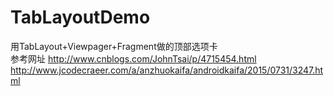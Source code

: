 # TabLayoutDemo
用TabLayout+Viewpager+Fragment做的顶部选项卡  
参考网址 http://www.cnblogs.com/JohnTsai/p/4715454.html  
         http://www.jcodecraeer.com/a/anzhuokaifa/androidkaifa/2015/0731/3247.html

